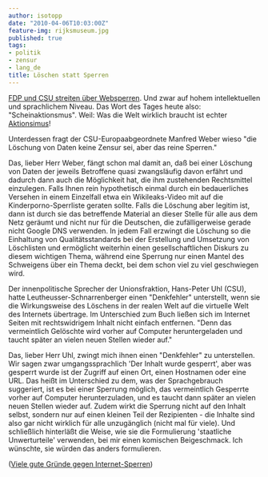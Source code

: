 ```yaml
---
author: isotopp
date: "2010-04-06T10:03:00Z"
feature-img: rijksmuseum.jpg
published: true
tags:
- politik
- zensur
- lang_de
title: Löschen statt Sperren
---
```

[FDP und CSU streiten über Websperren](http://www.heise.de/newsticker/meldung/FDP-und-CSU-streiten-ueber-Websperren-970706.html).
Und zwar auf hohem intellektuellen und sprachlichem Niveau. Das Wort des
Tages heute also: "Scheinaktionsmus". Weil: Was die Welt wirklich braucht
ist echter
[Aktionsimus](http://de.wikipedia.org/wiki/Aktionismus)!

Unterdessen fragt der CSU-Europaabgeordnete Manfred Weber wieso "die
Löschung von Daten keine Zensur sei, aber das reine Sperren."

Das, lieber Herr Weber, fängt schon mal damit an, daß bei einer Löschung von
Daten der jeweils Betroffene quasi zwangsläufig davon erfährt und dadurch
dann auch die Möglichkeit hat, die ihm zustehenden Rechtsmittel einzulegen.
Falls Ihnen rein hypothetisch einmal durch ein bedauerliches Versehen in
einem Einzelfall  etwa ein Wikileaks-Video mit auf die
Kinderporno-Sperrliste geraten sollte. Falls die Löschung aber legitim ist,
dann ist durch sie das betreffende Material an dieser Stelle für alle aus
dem Netz geräumt und nicht nur für die Deutschen, die zufälligerweise gerade
nicht Google DNS verwenden. In jedem Fall erzwingt die Löschung so die
Einhaltung von Qualitätsstandards bei der Erstellung und Umsetzung von
Löschlisten und ermöglicht weiterhin einen gesellschaftlichen Diskurs zu
diesem wichtigen Thema, während eine Sperrung nur einen Mantel des
Schweigens über ein Thema deckt, bei dem schon viel zu viel geschwiegen
wird.

Der innenpolitische Sprecher der Unionsfraktion, Hans-Peter Uhl (CSU), hatte
Leutheusser-Schnarrenberger einen "Denkfehler" unterstellt, wenn sie die
Wirkungsweise des Löschens in der realen Welt auf die virtuelle Welt des
Internets übertrage. Im Unterschied zum Buch ließen sich im Internet Seiten
mit rechtswidrigem Inhalt nicht einfach entfernen. "Denn das vermeintlich
Gelöschte wird vorher auf Computer heruntergeladen und taucht später an
vielen neuen Stellen wieder auf."

Das, lieber Herr Uhl, zwingt mich ihnen einen "Denkfehler" zu unterstellen.
Wir sagen zwar umgangssprachlich 'Der Inhalt wurde gesperrt', aber was
gesperrt wurde ist der Zugriff auf einen Ort, einen Hostnamen oder eine URL.
Das heißt im Unterschied zu dem, was der Sprachgebrauch suggeriert, ist es
bei einer Sperrung möglich, das vermeintlich Gesperrte vorher auf Computer
herunterzuladen, und es taucht dann später an vielen neuen Stellen wieder
auf. Zudem wirkt die Sperrung nicht auf den Inhalt selbst, sondern nur auf
einen kleinen Teil der Rezipienten - die Inhalte sind also gar nicht
wirklich für alle unzugänglich (nicht mal für viele). Und schließlich
hinterläßt die Weise, wie sie die Formulierung 'staatliche Unwerturteile'
verwenden, bei mir einen komischen Beigeschmack. Ich wünschte, sie würden
das anders formulieren.

([Viele gute Gründe gegen Internet-Sperren](http://ak-zensur.de/gruende/))
